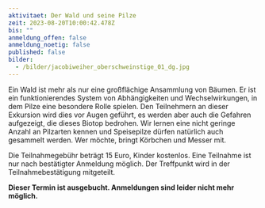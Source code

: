 ```yaml
---
aktivitaet: Der Wald und seine Pilze
zeit: 2023-08-20T10:00:42.478Z
bis: ""
anmeldung_offen: false
anmeldung_noetig: false
published: false
bilder:
  - /bilder/jacobiweiher_oberschweinstige_01_dg.jpg
---
```

Ein Wald ist mehr als nur eine großflächige Ansammlung von Bäumen. Er ist ein funktionierendes System von Abhängigkeiten und Wechselwirkungen, in dem Pilze eine besondere Rolle spielen. Den Teilnehmern an dieser Exkursion wird dies vor Augen geführt, es werden aber auch die Gefahren aufgezeigt, die dieses Biotop bedrohen. Wir lernen eine nicht geringe Anzahl an Pilzarten kennen und Speisepilze dürfen natürlich auch gesammelt werden. Wer möchte, bringt Körbchen und Messer mit.

Die Teilnahmegebühr beträgt 15 Euro, Kinder kostenlos. Eine Teilnahme ist nur nach bestätigter Anmeldung möglich. Der Treffpunkt wird in der Teilnahmebestätigung mitgeteilt.

**Dieser Termin ist ausgebucht. Anmeldungen sind leider nicht mehr möglich.**